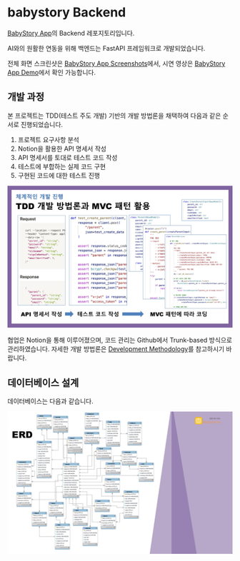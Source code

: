 # babystory Backend

[BabyStory App](https://github.com/BabyStory-App)의 Backend 레포지토리입니다.

AI와의 원활한 연동을 위해 백엔드는 FastAPI 프레임워크로 개발되었습니다.

전체 화면 스크린샷은 [BabyStory App Screenshots](https://github.com/BabyStory-App/.github/tree/main/assets/Screenshots)에서, 시연 영상은 [BabyStory App Demo](https://github.com/BabyStory-App/.github/tree/main/assets/Screen%20recordings)에서 확인 가능합니다.

## 개발 과정

본 프로젝트는 TDD(테스트 주도 개발) 기반의 개발 방법론을 채택하여 다음과 같은 순서로 진행되었습니다.

1. 프로젝트 요구사항 분석
2. Notion을 활용한 API 명세서 작성
3. API 명세서를 토대로 테스트 코드 작성
4. 테스트에 부합하는 실제 코드 구현
5. 구현된 코드에 대한 테스트 진행

![poster1](https://raw.githubusercontent.com/BabyStory-App/.github/refs/heads/main/assets/poster/poster.pdf7.jpg)

협업은 Notion을 통해 이루어졌으며, 코드 관리는 Github에서 Trunk-based 방식으로 관리하였습니다. 자세한 개발 방법론은 [Development Methodology](https://github.com/BabyStory-App/.github/blob/main/doc/Development%20Methodology.pdf)를 참고하시기 바랍니다.

## 데이터베이스 설계

데이터베이스는 다음과 같습니다.

![erd](https://raw.githubusercontent.com/BabyStory-App/.github/refs/heads/main/assets/erd.jpg)
